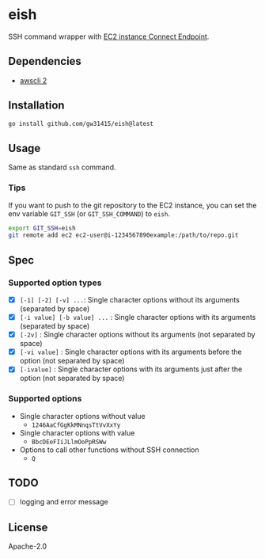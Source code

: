# eish

SSH command wrapper with [EC2 instance Connect Endpoint](https://docs.aws.amazon.com/AWSEC2/latest/UserGuide/create-ec2-instance-connect-endpoints.html).

## Dependencies

- [awscli 2](https://aws.amazon.com/cli/)

## Installation

```sh
go install github.com/gw31415/eish@latest
```

## Usage

Same as standard `ssh` command.

### Tips

If you want to push to the git repository to the EC2 instance, you can set the env variable `GIT_SSH` (or `GIT_SSH_COMMAND`) to `eish`.

```sh
export GIT_SSH=eish
git remote add ec2 ec2-user@i-1234567890example:/path/to/repo.git
```


## Spec

### Supported option types

- [x] `[-1] [-2] [-v] ...`: Single character options without its arguments (separated by space)
- [x] `[-i value] [-b value] ...` : Single character options with its arguments (separated by space)
- [x] `[-2v]` : Single character options without its arguments (not separated by space)
- [x] `[-vi value]` : Single character options with its arguments before the option (not separated by space)
- [x] `[-ivalue]` : Single character options with its arguments just after the option (not separated by space)

### Supported options

- Single character options without value
  - `1246AaCfGgKkMNnqsTtVvXxYy`
- Single character options with value
  - `BbcDEeFIiJLlmOoPpRSWw`
- Options to call other functions without SSH connection
  - `Q`

## TODO

- [ ] logging and error message

## License

Apache-2.0
